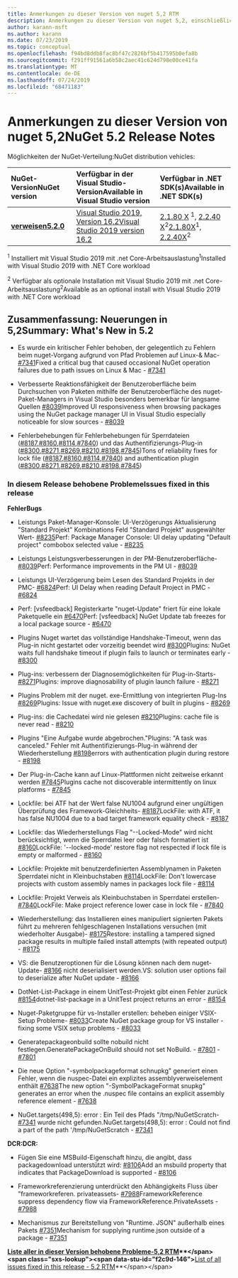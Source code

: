 ```yaml
---
title: Anmerkungen zu dieser Version von nuget 5,2 RTM
description: Anmerkungen zu dieser Version von nuget 5,2, einschließlich neuer Features, Fehlerbehebungen und dcrs.
author: karann-msft
ms.author: karann
ms.date: 07/23/2019
ms.topic: conceptual
ms.openlocfilehash: f94bd8ddb8fac8bf47c2826bf5b417595b0efa8b
ms.sourcegitcommit: f291ff91561a6b58c2aec41c624d798e00ce41fa
ms.translationtype: MT
ms.contentlocale: de-DE
ms.lasthandoff: 07/24/2019
ms.locfileid: "68471183"
---
```

# <a name="nuget-52-release-notes"></a><span data-ttu-id="f2c9d-103">Anmerkungen zu dieser Version von nuget 5,2</span><span class="sxs-lookup"><span data-stu-id="f2c9d-103">NuGet 5.2 Release Notes</span></span>

<span data-ttu-id="f2c9d-104">Möglichkeiten der NuGet-Verteilung:</span><span class="sxs-lookup"><span data-stu-id="f2c9d-104">NuGet distribution vehicles:</span></span>

| <span data-ttu-id="f2c9d-105">NuGet-Version</span><span class="sxs-lookup"><span data-stu-id="f2c9d-105">NuGet version</span></span> | <span data-ttu-id="f2c9d-106">Verfügbar in der Visual Studio-Version</span><span class="sxs-lookup"><span data-stu-id="f2c9d-106">Available in Visual Studio version</span></span>| <span data-ttu-id="f2c9d-107">Verfügbar in .NET SDK(s)</span><span class="sxs-lookup"><span data-stu-id="f2c9d-107">Available in .NET SDK(s)</span></span>|
|:---|:---|:---|
| [<span data-ttu-id="f2c9d-108">**verweisen**</span><span class="sxs-lookup"><span data-stu-id="f2c9d-108">**5.2.0**</span></span>](https://nuget.org/downloads) | [<span data-ttu-id="f2c9d-109">Visual Studio 2019, Version 16,2</span><span class="sxs-lookup"><span data-stu-id="f2c9d-109">Visual Studio 2019 version 16.2</span></span>](https://visualstudio.microsoft.com/downloads/) | <span data-ttu-id="f2c9d-110">[2.1.80 X](https://dotnet.microsoft.com/download/dotnet-core/2.1) <sup>1</sup>, [2.2.40 X](https://dotnet.microsoft.com/download/dotnet-core/2.2)<sup>2</sup></span><span class="sxs-lookup"><span data-stu-id="f2c9d-110">[2.1.80X](https://dotnet.microsoft.com/download/dotnet-core/2.1)<sup>1</sup>, [2.2.40X](https://dotnet.microsoft.com/download/dotnet-core/2.2)<sup>2</sup></span></span> |

<span data-ttu-id="f2c9d-111"><sup>1</sup> Installiert mit Visual Studio 2019 mit .net Core-Arbeitsauslastung</span><span class="sxs-lookup"><span data-stu-id="f2c9d-111"><sup>1</sup>Installed with Visual Studio 2019 with .NET Core workload</span></span> 

<span data-ttu-id="f2c9d-112"><sup>2</sup> Verfügbar als optionale Installation mit Visual Studio 2019 mit .net Core-Arbeitsauslastung</span><span class="sxs-lookup"><span data-stu-id="f2c9d-112"><sup>2</sup>Available as an optional install with Visual Studio 2019 with .NET Core workload</span></span>

## <a name="summary-whats-new-in-52"></a><span data-ttu-id="f2c9d-113">Zusammenfassung: Neuerungen in 5,2</span><span class="sxs-lookup"><span data-stu-id="f2c9d-113">Summary: What's New in 5.2</span></span>

* <span data-ttu-id="f2c9d-114">Es wurde ein kritischer Fehler behoben, der gelegentlich zu Fehlern beim nuget-Vorgang aufgrund von Pfad Problemen auf Linux-& Mac- [#7341](https://github.com/NuGet/Home/issues/7341)</span><span class="sxs-lookup"><span data-stu-id="f2c9d-114">Fixed a critical bug that caused occasional NuGet operation failures due to path issues on Linux & Mac - [#7341](https://github.com/NuGet/Home/issues/7341)</span></span>

* <span data-ttu-id="f2c9d-115">Verbesserte Reaktionsfähigkeit der Benutzeroberfläche beim Durchsuchen von Paketen mithilfe der Benutzeroberfläche des nuget-Paket-Managers in Visual Studio besonders bemerkbar für langsame Quellen [#8039](https://github.com/NuGet/Home/issues/8039)</span><span class="sxs-lookup"><span data-stu-id="f2c9d-115">Improved UI responsiveness when browsing packages using the NuGet package manager UI in Visual Studio especially noticeable for slow sources - [#8039](https://github.com/NuGet/Home/issues/8039)</span></span>

* <span data-ttu-id="f2c9d-116">Fehlerbehebungen für Fehlerbehebungen für Sperrdateien ([#8187](https://github.com/NuGet/Home/issues/8187),[#8160](https://github.com/NuGet/Home/issues/8160),[#8114](https://github.com/NuGet/Home/issues/8114),[#7840](https://github.com/NuGet/Home/issues/7840)) und das Authentifizierungs-Plug-in ([#8300](https://github.com/NuGet/Home/issues/8300),[#8271](https://github.com/NuGet/Home/issues/8271),[#8269](https://github.com/NuGet/Home/issues/8269),[#8210](https://github.com/NuGet/Home/issues/8210),[#8198](https://github.com/NuGet/Home/issues/8198),[#7845](https://github.com/NuGet/Home/issues/7845))</span><span class="sxs-lookup"><span data-stu-id="f2c9d-116">Tons of reliability fixes for lock file ([#8187](https://github.com/NuGet/Home/issues/8187),[#8160](https://github.com/NuGet/Home/issues/8160),[#8114](https://github.com/NuGet/Home/issues/8114),[#7840](https://github.com/NuGet/Home/issues/7840)) and authentication plugin ([#8300](https://github.com/NuGet/Home/issues/8300),[#8271](https://github.com/NuGet/Home/issues/8271),[#8269](https://github.com/NuGet/Home/issues/8269),[#8210](https://github.com/NuGet/Home/issues/8210),[#8198](https://github.com/NuGet/Home/issues/8198),[#7845](https://github.com/NuGet/Home/issues/7845))</span></span>

### <a name="issues-fixed-in-this-release"></a><span data-ttu-id="f2c9d-117">In diesem Release behobene Probleme</span><span class="sxs-lookup"><span data-stu-id="f2c9d-117">Issues fixed in this release</span></span>

<span data-ttu-id="f2c9d-118">**Fehler**</span><span class="sxs-lookup"><span data-stu-id="f2c9d-118">**Bugs**</span></span>

* <span data-ttu-id="f2c9d-119">Leistungs Paket-Manager-Konsole:  UI-Verzögerungs Aktualisierung "Standard Projekt" Kombinations Feld "Standard Projekt" ausgewählter Wert- [#8235](https://github.com/NuGet/Home/issues/8235)</span><span class="sxs-lookup"><span data-stu-id="f2c9d-119">Perf: Package Manager Console:  UI delay updating "Default project" combobox selected value - [#8235](https://github.com/NuGet/Home/issues/8235)</span></span>

* <span data-ttu-id="f2c9d-120">Leistungs Leistungsverbesserungen in der PM-Benutzeroberfläche- [#8039](https://github.com/NuGet/Home/issues/8039)</span><span class="sxs-lookup"><span data-stu-id="f2c9d-120">Perf: Performance improvements in the PM UI - [#8039](https://github.com/NuGet/Home/issues/8039)</span></span>

* <span data-ttu-id="f2c9d-121">Leistungs UI-Verzögerung beim Lesen des Standard Projekts in der PMC- [#6824](https://github.com/NuGet/Home/issues/6824)</span><span class="sxs-lookup"><span data-stu-id="f2c9d-121">Perf: UI Delay when reading Default Project in PMC - [#6824](https://github.com/NuGet/Home/issues/6824)</span></span>

* <span data-ttu-id="f2c9d-122">Perf: [vsfeedback] Registerkarte "nuget-Update" friert für eine lokale Paketquelle ein [#6470](https://github.com/NuGet/Home/issues/6470)</span><span class="sxs-lookup"><span data-stu-id="f2c9d-122">Perf: [vsfeedback] NuGet Update tab freezes for a local package source - [#6470](https://github.com/NuGet/Home/issues/6470)</span></span>

* <span data-ttu-id="f2c9d-123">Plugins  Nuget wartet das vollständige Handshake-Timeout, wenn das Plug-in nicht gestartet oder vorzeitig beendet wird [#8300](https://github.com/NuGet/Home/issues/8300)</span><span class="sxs-lookup"><span data-stu-id="f2c9d-123">Plugins:  NuGet waits full handshake timeout if plugin fails to launch or terminates early - [#8300](https://github.com/NuGet/Home/issues/8300)</span></span>

* <span data-ttu-id="f2c9d-124">Plug-ins: verbessern der Diagnosemöglichkeiten für Plug-in-Starts- [#8271](https://github.com/NuGet/Home/issues/8271)</span><span class="sxs-lookup"><span data-stu-id="f2c9d-124">Plugins:  improve diagnosability of plugin launch failure - [#8271](https://github.com/NuGet/Home/issues/8271)</span></span>

* <span data-ttu-id="f2c9d-125">Plugins Problem mit der nuget. exe-Ermittlung von integrierten Plug-Ins [#8269](https://github.com/NuGet/Home/issues/8269)</span><span class="sxs-lookup"><span data-stu-id="f2c9d-125">Plugins: Issue with nuget.exe discovery of built in plugins - [#8269](https://github.com/NuGet/Home/issues/8269)</span></span>

* <span data-ttu-id="f2c9d-126">Plug-ins: die Cachedatei wird nie gelesen [#8210](https://github.com/NuGet/Home/issues/8210)</span><span class="sxs-lookup"><span data-stu-id="f2c9d-126">Plugins:  cache file is never read - [#8210](https://github.com/NuGet/Home/issues/8210)</span></span>

* <span data-ttu-id="f2c9d-127">Plugins  "Eine Aufgabe wurde abgebrochen."</span><span class="sxs-lookup"><span data-stu-id="f2c9d-127">Plugins:  "A task was canceled."</span></span> <span data-ttu-id="f2c9d-128">Fehler mit Authentifizierungs-Plug-in während der Wiederherstellung [#8198](https://github.com/NuGet/Home/issues/8198)</span><span class="sxs-lookup"><span data-stu-id="f2c9d-128">errors with authentication plugin during restore - [#8198](https://github.com/NuGet/Home/issues/8198)</span></span>

* <span data-ttu-id="f2c9d-129">Der Plug-in-Cache kann auf Linux-Plattformen nicht zeitweise erkannt werden [#7845](https://github.com/NuGet/Home/issues/7845)</span><span class="sxs-lookup"><span data-stu-id="f2c9d-129">Plugins cache not discoverable intermittently on linux platforms - [#7845](https://github.com/NuGet/Home/issues/7845)</span></span>

* <span data-ttu-id="f2c9d-130">Lockfile: bei ATF hat der Wert false NU1004 aufgrund einer ungültigen Überprüfung des Framework-Gleichheits- [#8187](https://github.com/NuGet/Home/issues/8187)</span><span class="sxs-lookup"><span data-stu-id="f2c9d-130">LockFile: with ATF, it has false NU1004 due to a bad target framework equality check - [#8187](https://github.com/NuGet/Home/issues/8187)</span></span>

* <span data-ttu-id="f2c9d-131">Lockfile: das Wiederherstellungs Flag "--Locked-Mode" wird nicht berücksichtigt, wenn die Sperrdatei leer oder falsch formatiert ist [#8160](https://github.com/NuGet/Home/issues/8160)</span><span class="sxs-lookup"><span data-stu-id="f2c9d-131">LockFile: '--locked-mode' restore flag not respected if lock file is empty or malformed - [#8160](https://github.com/NuGet/Home/issues/8160)</span></span>

* <span data-ttu-id="f2c9d-132">Lockfile: Projekte mit benutzerdefinierten Assemblynamen in Paketen Sperrdatei nicht in Kleinbuchstaben [#8114](https://github.com/NuGet/Home/issues/8114)</span><span class="sxs-lookup"><span data-stu-id="f2c9d-132">LockFile: Don't lowercase projects with custom assembly names in packages lock file - [#8114](https://github.com/NuGet/Home/issues/8114)</span></span>

* <span data-ttu-id="f2c9d-133">Lockfile: Projekt Verweis als Kleinbuchstaben in Sperrdatei erstellen- [#7840](https://github.com/NuGet/Home/issues/7840)</span><span class="sxs-lookup"><span data-stu-id="f2c9d-133">LockFile: Make project reference lower case in lock file  - [#7840](https://github.com/NuGet/Home/issues/7840)</span></span>

* <span data-ttu-id="f2c9d-134">Wiederherstellung: das Installieren eines manipuliert signierten Pakets führt zu mehreren fehlgeschlagenen Installations versuchen (mit wiederholter Ausgabe)- [#8175](https://github.com/NuGet/Home/issues/8175)</span><span class="sxs-lookup"><span data-stu-id="f2c9d-134">Restore:  installing a tampered signed package results in multiple failed install attempts (with repeated output) - [#8175](https://github.com/NuGet/Home/issues/8175)</span></span>

* <span data-ttu-id="f2c9d-135">VS: die Benutzeroptionen für die Lösung können nach dem nuget-Update- [#8166](https://github.com/NuGet/Home/issues/8166) nicht deserialisiert werden.</span><span class="sxs-lookup"><span data-stu-id="f2c9d-135">VS: solution user options fail to deserialize after NuGet update - [#8166](https://github.com/NuGet/Home/issues/8166)</span></span>

* <span data-ttu-id="f2c9d-136">DotNet-List-Package in einem UnitTest-Projekt gibt einen Fehler zurück [#8154](https://github.com/NuGet/Home/issues/8154)</span><span class="sxs-lookup"><span data-stu-id="f2c9d-136">dotnet-list-package in a UnitTest project returns an error - [#8154](https://github.com/NuGet/Home/issues/8154)</span></span>

* <span data-ttu-id="f2c9d-137">Nuget-Paketgruppe für vs-Installer erstellen: beheben einiger VSIX-Setup Probleme- [#8033](https://github.com/NuGet/Home/issues/8033)</span><span class="sxs-lookup"><span data-stu-id="f2c9d-137">Create NuGet package group for VS installer - fixing some VSIX setup problems - [#8033](https://github.com/NuGet/Home/issues/8033)</span></span>

* <span data-ttu-id="f2c9d-138">Generatepackageonbuild sollte nobuild nicht festlegen.</span><span class="sxs-lookup"><span data-stu-id="f2c9d-138">GeneratePackageOnBuild should not set NoBuild.</span></span><span data-ttu-id="f2c9d-139"> - [#7801](https://github.com/NuGet/Home/issues/7801)</span><span class="sxs-lookup"><span data-stu-id="f2c9d-139"> - [#7801](https://github.com/NuGet/Home/issues/7801)</span></span>

* <span data-ttu-id="f2c9d-140">Die neue Option "-symbolpackageformat schnupkg" generiert einen Fehler, wenn die nuspec-Datei ein explizites assemblyverweiselement enthält [#7638](https://github.com/NuGet/Home/issues/7638)</span><span class="sxs-lookup"><span data-stu-id="f2c9d-140">The new option "-SymbolPackageFormat snupkg" generates an error when the .nuspec file contains an explicit assembly reference element - [#7638](https://github.com/NuGet/Home/issues/7638)</span></span>

* <span data-ttu-id="f2c9d-141">NuGet.targets(498,5): error : Ein Teil des Pfads "/tmp/NuGetScratch- [#7341](https://github.com/NuGet/Home/issues/7341) wurde nicht gefunden.</span><span class="sxs-lookup"><span data-stu-id="f2c9d-141">NuGet.targets(498,5): error : Could not find a part of the path '/tmp/NuGetScratch - [#7341](https://github.com/NuGet/Home/issues/7341)</span></span>

<span data-ttu-id="f2c9d-142">**DCR:**</span><span class="sxs-lookup"><span data-stu-id="f2c9d-142">**DCR:**</span></span>

* <span data-ttu-id="f2c9d-143">Fügen Sie eine MSBuild-Eigenschaft hinzu, die angibt, dass packagedownload unterstützt wird: [#8106](https://github.com/NuGet/Home/issues/8106)</span><span class="sxs-lookup"><span data-stu-id="f2c9d-143">Add an msbuild property that indicates that PackageDownload is supported - [#8106](https://github.com/NuGet/Home/issues/8106)</span></span>

* <span data-ttu-id="f2c9d-144">Frameworkreferenzierung unterdrückt den Abhängigkeits Fluss über "frameworkreferen. privateassets- [#7988](https://github.com/NuGet/Home/issues/7988)</span><span class="sxs-lookup"><span data-stu-id="f2c9d-144">FrameworkReference suppress dependency flow via FrameworkReference.PrivateAssets - [#7988](https://github.com/NuGet/Home/issues/7988)</span></span>

* <span data-ttu-id="f2c9d-145">Mechanismus zur Bereitstellung von "Runtime. JSON" außerhalb eines Pakets [#7351](https://github.com/NuGet/Home/issues/7351)</span><span class="sxs-lookup"><span data-stu-id="f2c9d-145">Mechanism for supplying runtime.json outside of a package - [#7351](https://github.com/NuGet/Home/issues/7351)</span></span>

<span data-ttu-id="f2c9d-146">**[Liste aller in dieser Version behobene Probleme-5,2 RTM](https://github.com/nuget/home/issues?q=is%3Aissue+is%3Aclosed+milestone%3A%225.2")**</span><span class="sxs-lookup"><span data-stu-id="f2c9d-146">**[List of all issues fixed in this release - 5.2 RTM](https://github.com/nuget/home/issues?q=is%3Aissue+is%3Aclosed+milestone%3A%225.2")**</span></span>


